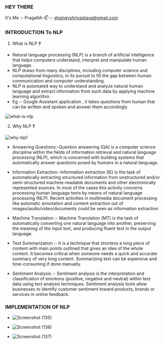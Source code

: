 ### HEY THERE 
It's Me :- Pragalbh
:mailbox: :- shaineyshrivastava@gmail.com

### INTRODUCTION To NLP

1. What is NLP :question:
  
  * Natural language processing (NLP) is a branch of artificial intelligence that helps computers understand, interpret and manipulate human language.
  * NLP draws from many disciplines, including computer science and computational linguistics, in its pursuit to fill the gap between human communication and computer understanding.
  * NLP is automated way to understand and analyze natural human language and extract information from such data by applying machine learning algorithm.
  * Eg :- Google Assistant application , it takes questions from human that can be written and spoken and answer them accordingly
                          
![what-is-nlp](https://user-images.githubusercontent.com/47269967/93630169-26bf2e80-fa07-11ea-92fc-c1afc9c53ec4.png)


2. Why NLP :question:
  
![why nlp1](https://user-images.githubusercontent.com/47269967/93641819-9559b780-fa1a-11ea-96f8-aaf8b497d25d.png)

  

  
  
  * Answering Questions:-Question answering (QA) is a computer science discipline within the fields of information retrieval and natural language processing (NLP), which is concerned with building systems that automatically answer questions posed by humans in a natural language.
  

  
  
  * Information Extraction:-Information extraction (IE) is the task of automatically extracting structured information from unstructured and/or semi-structured machine-readable documents and other electronically represented sources. In most of the cases this activity concerns processing human language texts by means of natural language processing (NLP). Recent activities in multimedia document processing like automatic annotation and content extraction out of images/audio/video/documents could be seen as information extraction 
    


 
  * Machine Translation :- Machine Translation (MT) is the task of automatically converting one natural language into another, preserving the meaning of the input text, and producing fluent text in the output language.
  


  
  
  * Text Summarization :- It is a technique that shortens a long piece of content with main points outlined that gives an idea of the whole content. It becomes critical when someone needs a quick and accurate summary of very long content. Summarizing text can be expensive and time-consuming if done manually.
    


  
  
  * Sentiment Analysis :- Sentiment analysis is the interpretation and classification of emotions (positive, negative and neutral) within text data using text analysis techniques. Sentiment analysis tools allow businesses to identify customer sentiment toward products, brands or services in online feedback.



### IMPLEMENTATION OF NLP 
* ![Screenshot (135)](https://user-images.githubusercontent.com/47269967/93658365-a0333d00-fa58-11ea-8a93-a7b0518cfb01.png)

* ![Screenshot (136)](https://user-images.githubusercontent.com/47269967/93658369-a45f5a80-fa58-11ea-8fc8-7dfd740017f2.png)

* ![Screenshot (137)](https://user-images.githubusercontent.com/47269967/93658359-8db90380-fa58-11ea-912e-3e72bc933768.png)
  
    
    
